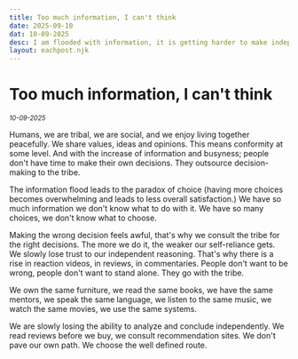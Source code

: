 ```yaml
---
title: Too much information, I can't think
date: 2025-09-10
dat: 10-09-2025
desc: I am flooded with information, it is getting harder to make independent decisions.
layout: eachpost.njk
---
```


# Too much information, I can't think

<sup>_10-09-2025_<sup>

Humans, we are tribal, we are social, and we enjoy living together peacefully. We share values, ideas and opinions.
This means conformity at some level. And with the increase of information and busyness; people don't have time to make their own decisions. They outsource decision-making to the tribe.


The information flood leads to the paradox of choice (having more choices becomes overwhelming and leads to less overall satisfaction.) We have so much information we don't know what to do with it. We have so many choices, we don't know what to choose.


Making the wrong decision feels awful, that's why we consult the tribe for the right decisions. The more we do it, the weaker our self-reliance gets. We slowly lose trust to our independent reasoning. That's why there is a rise in reaction videos, in reviews, in commentaries. People don't want to be wrong, people don't want to stand alone. They go with the tribe.


We own the same furniture, we read the same books, we have the same mentors, we speak the same language, we listen to the same music, we watch the same movies, we use the same systems.


We are slowly losing the ability to analyze and conclude independently. We read reviews before we buy, we consult recommendation sites. We don't pave our own path. We choose the well defined route.





